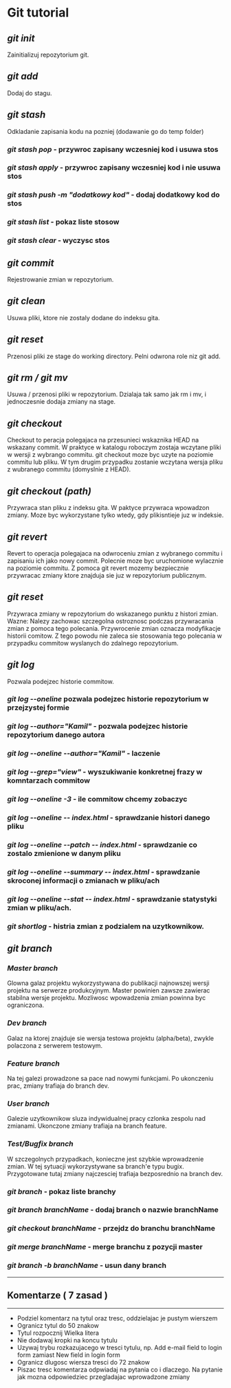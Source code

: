 # Git tutorial

## **_git init_**

Zainitializuj repozytorium git.

## **_git add_**

Dodaj do stagu.

## **_git stash_**

Odkladanie zapisania kodu na pozniej (dodawanie go do temp folder)

### **_git stash pop_** - przywroc zapisany wczesniej kod i usuwa stos

### **_git stash apply_** - przywroc zapisany wczesniej kod i nie usuwa stos

### **_git stash push -m "dodatkowy kod"_** - dodaj dodatkowy kod do stos

### **_git stash list_** - pokaz liste stosow

### **_git stash clear_** - wyczysc stos

## **_git commit_**

Rejestrowanie zmian w repozytorium.

## **_git clean_**

Usuwa pliki, ktore nie zostaly dodane do indeksu gita.

## **_git reset_**

Przenosi pliki ze stage do working directory. Pelni odwrona
role niz git add.

## **_git rm / git mv_**

Usuwa / przenosi pliki w repozytorium. Dzialaja tak samo
jak rm i mv, i jednoczesnie dodaja zmiany na stage.

## **_git checkout_**

Checkout to peracja polegajaca na przesunieci wskaznika HEAD na wskazany commit.
W praktyce w katalogu roboczym zostaja wczytane pliki w wersji z wybrango commitu.
git checkout moze byc uzyte na poziomie commitu lub pliku. W tym drugim przypadku
zostanie wczytana wersja pliku z wubranego commitu (domyslnie z HEAD).

## **_git checkout (path)_**

Przywraca stan pliku z indeksu gita. W paktyce przywraca wpowadzon zmiany.
Moze byc wykorzystane tylko wtedy, gdy plikisntieje juz w indeksie.

## **_git revert_**

Revert to operacja polegajaca na odwroceniu zmian z wybranego commitu i zapisaniu
ich jako nowy commit. Polecnie moze byc uruchomione wylacznie na poziomie commitu.
Z pomoca git revert mozemy bezpiecznie przywracac zmiany ktore znajduja sie juz w
repozytorium publicznym.

## **_git reset_**

Przywraca zmiany w repozytorium do wskazanego punktu z histori zmian. Wazne: Nalezy
zachowac szczegolna ostroznosc podczas przywracania zmian z pomoca tego polecania.
Przywrocenie zmian oznacza modyfikacje historii comitow. Z tego powodu nie zaleca sie
stosowania tego polecania w przypadku commitow wyslanych do zdalnego repozytorium.

## **_git log_**

Pozwala podejzec historie commitow.

### **_git log --oneline_** pozwala podejzec historie repozytorium w przejzystej formie

### **_git log --author="Kamil"_** - pozwala podejzec historie repozytorium danego autora

### **_git log --oneline --author="Kamil"_** - laczenie

### **_git log --grep="view"_** - wyszukiwanie konkretnej frazy w komntarzach commitow

### **_git log --oneline -3_** - ile commitow chcemy zobaczyc

### **_git log --oneline -- index.html_** - sprawdzanie histori danego pliku

### **_git log --oneline --patch -- index.html_** - sprawdzanie co zostalo zmienione w danym pliku

### **_git log --oneline --summary -- index.html_** - sprawdzanie skroconej informacji o zmianach w pliku/ach

### **_git log --oneline --stat -- index.html_** - sprawdzanie statystyki zmian w pliku/ach.

### **_git shortlog_** - histria zmian z podzialem na uzytkownikow.

## **_git branch_**

### **_Master branch_**

Glowna galaz projektu wykorzystywana do publikacji najnowszej wersji projektu na serwerze produkcyjnym.
Master powinien zawsze zawierac stabilna wersje projektu. Mozliwosc wpowadzenia zmian powinna byc ograniczona.

### **_Dev branch_**

Galaz na ktorej znajduje sie wersja testowa projektu (alpha/beta), zwykle polaczona z serwerem testowym.

### **_Feature branch_**

Na tej galezi prowadzone sa pace nad nowymi funkcjami. Po ukonczeniu prac, zmiany trafiaja do branch dev.

### **_User branch_**

Galezie uzytkownikow sluza indywidualnej pracy czlonka zespolu nad zmianami. Ukonczone zmiany trafiaja na branch feature.

### **_Test/Bugfix branch_**

W szczegolnych przypadkach, konieczne jest szybkie wprowadzenie zmian. W tej sytuacji wykorzystywane sa branch'e typu bugix.
Przygotowane tutaj zmiany najczesciej trafiaja bezposrednio na branch dev.

### **_git branch_** - pokaz liste branchy

### **_git branch branchName_** - dodaj branch o nazwie branchName

### **_git checkout branchName_** - przejdz do branchu branchName

### **_git merge branchName_** - merge branchu z pozycji master

### **_git branch -b branchName_** - usun dany branch

---

## Komentarze ( 7 zasad )

---

- Podziel komentarz na tytul oraz tresc, oddzielajac je pustym wierszem
- Ogranicz tytul do 50 znakow
- Tytul rozpocznij Wielka litera
- Nie dodawaj kropki na koncu tytulu
- Uzywaj trybu rozkazujacego w tresci tytulu, np. Add e-mail field to login form zamiast New field in login form
- Ogranicz dlugosc wiersza tresci do 72 znakow
- Piszac tresc komentarza odpwiadaj na pytania co i dlaczego. Na pytanie jak mozna odpowiedziec przegladajac
  wprowadzone zmiany
